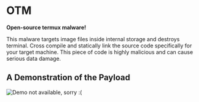 # OTM
**Open-source termux malware!**

This malware targets image files inside internal storage and destroys terminal. Cross compile and statically link the source code specifically for your target machine.
This piece of code is highly malicious and can cause serious data damage. 
## A Demonstration of the Payload
![Demo not available, sorry :(]()
